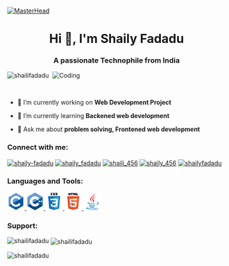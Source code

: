 [![MasterHead](https://media.licdn.com/dms/image/D563DAQFIJGy_J4EvYA/image-scale_191_1128/0/1666883668428?e=1675425600&v=beta&t=q5S0E-n5z-gDvzZPdOvK7oorksu-JESWk3DdbbvU2ss)](https://codegrills.in)
<h1 align="center">Hi 👋, I'm Shaily Fadadu</h1>
<h3 align="center">A passionate Technophile from India</h3>
<img align="right" alt="Coding" width="400" src="https://adcy.io/wp-content/uploads/2020/04/anti-hacking.gif">

<p align="left"> <img src="https://komarev.com/ghpvc/?username=shailifadadu&label=Profile%20views&color=0e75b6&style=flat" alt="shailifadadu" /> </p>

<p align="left"> <a href="https://twitter.com/" target="blank"><img src="https://img.shields.io/twitter/follow/?logo=twitter&style=for-the-badge" alt="" /></a> </p>

- 🔭 I’m currently working on **Web Development Project**

- 🌱 I’m currently learning **Backened web development**

- 💬 Ask me about **problem solving, Frontened web development**

<h3 align="left">Connect with me:</h3>
<p align="left">
<a href="https://linkedin.com/in/shaily-fadadu" target="blank"><img align="center" src="https://raw.githubusercontent.com/rahuldkjain/github-profile-readme-generator/master/src/images/icons/Social/linked-in-alt.svg" alt="shaily-fadadu" height="30" width="40" /></a>
<a href="https://instagram.com/shaily_fadadu" target="blank"><img align="center" src="https://raw.githubusercontent.com/rahuldkjain/github-profile-readme-generator/master/src/images/icons/Social/instagram.svg" alt="shaily_fadadu" height="30" width="40" /></a>
<a href="https://www.codechef.com/users/shaili_456" target="blank"><img align="center" src="https://cdn.jsdelivr.net/npm/simple-icons@3.1.0/icons/codechef.svg" alt="shaili_456" height="30" width="40" /></a>
<a href="https://www.leetcode.com/shaily_456" target="blank"><img align="center" src="https://raw.githubusercontent.com/rahuldkjain/github-profile-readme-generator/master/src/images/icons/Social/leet-code.svg" alt="shaily_456" height="30" width="40" /></a>
<a href="https://discord.gg/shailyfadadu" target="blank"><img align="center" src="https://raw.githubusercontent.com/rahuldkjain/github-profile-readme-generator/master/src/images/icons/Social/discord.svg" alt="shailyfadadu" height="30" width="40" /></a>
</p>

<h3 align="left">Languages and Tools:</h3>
<p align="left"> <a href="https://www.cprogramming.com/" target="_blank" rel="noreferrer"> <img src="https://raw.githubusercontent.com/devicons/devicon/master/icons/c/c-original.svg" alt="c" width="40" height="40"/> </a> <a href="https://www.w3schools.com/cpp/" target="_blank" rel="noreferrer"> <img src="https://raw.githubusercontent.com/devicons/devicon/master/icons/cplusplus/cplusplus-original.svg" alt="cplusplus" width="40" height="40"/> </a> <a href="https://www.w3schools.com/css/" target="_blank" rel="noreferrer"> <img src="https://raw.githubusercontent.com/devicons/devicon/master/icons/css3/css3-original-wordmark.svg" alt="css3" width="40" height="40"/> </a> <a href="https://www.w3.org/html/" target="_blank" rel="noreferrer"> <img src="https://raw.githubusercontent.com/devicons/devicon/master/icons/html5/html5-original-wordmark.svg" alt="html5" width="40" height="40"/> </a> <a href="https://www.java.com" target="_blank" rel="noreferrer"> <img src="https://raw.githubusercontent.com/devicons/devicon/master/icons/java/java-original.svg" alt="java" width="40" height="40"/> </a> </p>

<h3 align="left">Support:</h3>
<!-- <p><a href="https://www.buymeacoffee.com/shailifadadu"> <img align="left" src="https://cdn.buymeacoffee.com/buttons/v2/default-yellow.png" height="50" width="210" alt="shailifadadu" /></a></p><br><br> -->

<p><img align="left" src="https://github-readme-stats.vercel.app/api/top-langs?username=shailifadadu&show_icons=true&locale=en&layout=compact" alt="shailifadadu" /></p>

<p>&nbsp;<img align="center" src="https://github-readme-stats.vercel.app/api?username=shailifadadu&show_icons=true&locale=en" alt="shailifadadu" /></p>

<p><img align="center" src="https://github-readme-streak-stats.herokuapp.com/?user=shailifadadu&" alt="shailifadadu" /></p>
